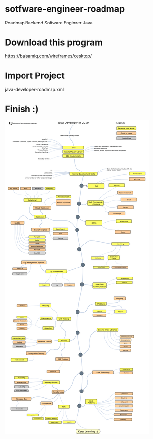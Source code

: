 # sotfware-engineer-roadmap
Roadmap Backend Software Enginner  Java

# Download this program

https://balsamiq.com/wireframes/desktop/

# Import Project

java-developer-roadmap.xml

# Finish :)

![Alt text](java-developer-roadmap.png?raw=true "Title")


